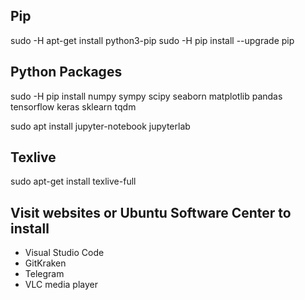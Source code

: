 ## Pip

sudo -H apt-get install python3-pip
sudo -H pip install --upgrade pip

## Python Packages

sudo -H pip install numpy sympy scipy seaborn matplotlib pandas tensorflow keras sklearn tqdm

sudo apt install jupyter-notebook jupyterlab

## Texlive

sudo apt-get install texlive-full

## Visit websites or Ubuntu Software Center to install

* Visual Studio Code
* GitKraken
* Telegram
* VLC media player
